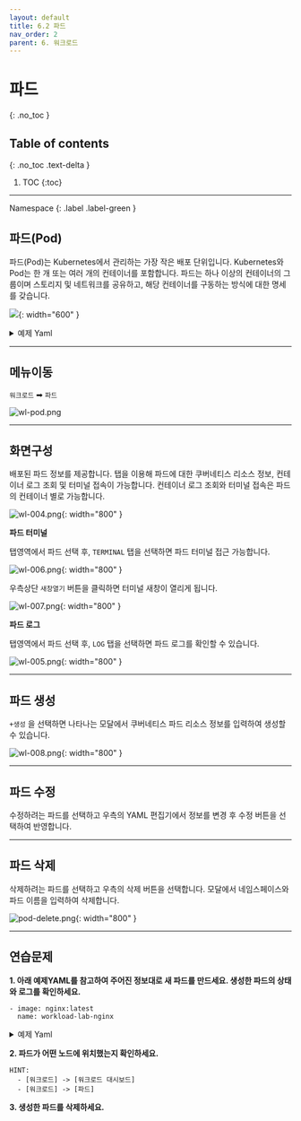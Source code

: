 ```yaml
---
layout: default
title: 6.2 파드
nav_order: 2
parent: 6. 워크로드
---
```


# 파드
{: .no_toc }

## Table of contents
{: .no_toc .text-delta }

1. TOC
{:toc}

---

<div class="code-example" markdown="1">
Namespace
{: .label .label-green }
</div>

## 파드(Pod)
파드(Pod)는 Kubernetes에서 관리하는 가장 작은 배포 단위입니다.
Kubernetes와 Pod는 한 개 또는 여러 개의 컨테이너를 포함합니다.
파드는 하나 이상의 컨테이너의 그룹이며 스토리지 및 네트워크를 공유하고, 해당 컨테이너를 구동하는 방식에 대한 명세를 갖습니다. 


![](https://d33wubrfki0l68.cloudfront.net/aecab1f649bc640ebef1f05581bfcc91a48038c4/728d6/images/docs/pod.svg){: width="600" }

<details>
<summary>예제 Yaml</summary>
  
{% highlight yaml %}

apiVersion: v1
kind: Pod
metadata:
  name: nginx
spec:
  containers:
  - name: nginx
    image: nginx:1.14.2
    ports:
    - containerPort: 80


{% endhighlight %}
   
</details>


---

## 메뉴이동
`워크로드` ➡ `파드`

![wl-pod.png](/assets/images/workload/wl-pod.png)

---
## 화면구성
배포된 파드 정보를 제공합니다.
탭을 이용해 파드에 대한 쿠버네티스 리소스 정보, 컨테이너 로그 조회 및 터미널 접속이 가능합니다. 
컨테이너 로그 조회와 터미널 접속은 파드의 컨테이너 별로 가능합니다.

![wl-004.png](/assets/images/workload/wl-004.png){: width="800" }

**파드 터미널**

탭영역에서 파드 선택 후, `TERMINAL` 탭을 선택하면 파드 터미널 접근 가능합니다.

![wl-006.png](/assets/images/workload/wl-006.png){: width="800" }

우측상단 `새창열기` 버튼을 클릭하면 터미널 새창이 열리게 됩니다.

![wl-007.png](/assets/images/workload/wl-007.png){: width="800" }

**파드 로그**

탭영역에서 파드 선택 후, `LOG` 탭을 선택하면 파드 로그를 확인할 수 있습니다.

![wl-005.png](/assets/images/workload/wl-005.png){: width="800" }


---

## 파드 생성
`+생성` 을 선택하면 나타나는 모달에서 쿠버네티스 파드 리소스 정보를 입력하여 생성할 수 있습니다.

![wl-008.png](/assets/images/workload/wl-008.png){: width="800" }

---
## 파드 수정
수정하려는 파드를 선택하고 우측의 YAML 편집기에서 정보를 변경 후 수정 버튼을 선택하여 반영합니다.

---
## 파드 삭제
삭제하려는 파드를 선택하고 우측의 삭제 버튼을 선택합니다.
모달에서 네임스페이스와 파드 이름을 입력하여 삭제합니다.

![pod-delete.png](/assets/images/workload/pod-delete.png){: width="800" }

---
## 연습문제

**1. 아래 예제YAML를 참고하여 주어진 정보대로 새 파드를 만드세요. 생성한 파드의 상태와 로그를 확인하세요.**

```
- image: nginx:latest
  name: workload-lab-nginx
```

<details>
<summary>예제 Yaml</summary>
  
{% highlight yaml %}

apiVersion: v1
kind: Pod
metadata:
  labels:
    app: workload-lab-nginx
  name: workload-lab-nginx
spec:
  containers:
  - image: nginx:latest
    name: nginx
    resources: {}
  dnsPolicy: ClusterFirst
  restartPolicy: Always
status: {}

{% endhighlight %}
   
</details>

**2. 파드가 어떤 노드에 위치했는지 확인하세요.**

```
HINT:
  - [워크로드] -> [워크로드 대시보드]
  - [워크로드] -> [파드]
```

**3. 생성한 파드를 삭제하세요.**